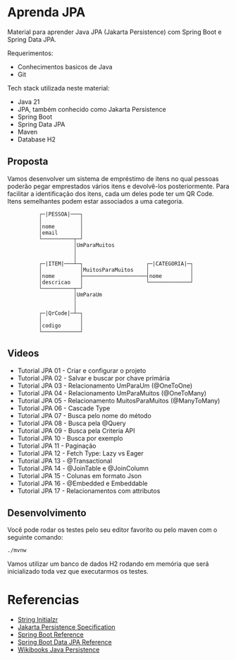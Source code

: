 Aprenda JPA
===========
Material para aprender Java JPA (Jakarta Persistence) com Spring Boot e Spring Data JPA.

Requerimentos:
* Conhecimentos basicos de Java
* Git

Tech stack utilizada neste material:
* Java 21
* JPA, também conhecido como Jakarta Persistence
* Spring Boot
* Spring Data JPA
* Maven
* Database H2

Proposta
--------
Vamos desenvolver um sistema de empréstimo de itens no qual pessoas poderão pegar emprestados vários itens e devolvê-los posteriormente.
Para facilitar a identificação dos itens, cada um deles pode ter um QR Code.
Itens semelhantes podem estar associados a uma categoria.

```text
          ┌─|PESSOA|───┐
          │            │
          │nome        │
          │email       │
          └──────────┬─┘
                     │UmParaMuitos
                     │
                     │
          ┌─|ITEM|───┴─┐                    ┌─|CATEGORIA|─┐   
          │            │MuitosParaMuitos    │             │
          │nome        ├────────────────────┤nome         │
          │descricao   │                    └─────────────┘
          └──────────┬─┘                    
                     │UmParaUm
                     │
                     │
          ┌─|QrCode|─┴─┐
          │            │
          │codigo      │
          └────────────┘
```

Videos
------
- Tutorial JPA 01 - Criar e configurar o projeto
- Tutorial JPA 02 - Salvar e buscar por chave primária
- Tutorial JPA 03 - Relacionamento UmParaUm (@OneToOne)
- Tutorial JPA 04 - Relacionamento UmParaMuitos (@OneToMany)
- Tutorial JPA 05 - Relacionamento MuitosParaMuitos (@ManyToMany)
- Tutorial JPA 06 - Cascade Type
- Tutorial JPA 07 - Busca pelo nome do método
- Tutorial JPA 08 - Busca pela @Query
- Tutorial JPA 09 - Busca pela Criteria API
- Tutorial JPA 10 - Busca por exemplo
- Tutorial JPA 11 - Paginação
- Tutorial JPA 12 - Fetch Type: Lazy vs Eager 
- Tutorial JPA 13 - @Transactional
- Tutorial JPA 14 - @JoinTable e @JoinColumn
- Tutorial JPA 15 - Colunas em formato Json
- Tutorial JPA 16 - @Embedded e Embeddable
- Tutorial JPA 17 - Relacionamentos com attributos

Desenvolvimento
---------------

Você pode rodar os testes pelo seu editor favorito ou pelo maven com o seguinte comando:
```bash
./mvnw
```

Vamos utilizar um banco de dados H2 rodando em memória que será inicializado toda vez que executarmos os testes.

Referencias
===========
* [String Initialzr](https://start.spring.io/)
* [Jakarta Persistence Specification](https://jakarta.ee/specifications/persistence/3.1/jakarta-persistence-spec-3.1.html)
* [Spring Boot Reference](https://docs.spring.io/spring-boot/docs/current/reference/htmlsingle/)
* [Spring Boot Data JPA Reference](https://docs.spring.io/spring-data/jpa/reference/)
* [Wikibooks Java Persistence](https://en.wikibooks.org/wiki/Java_Persistence)
